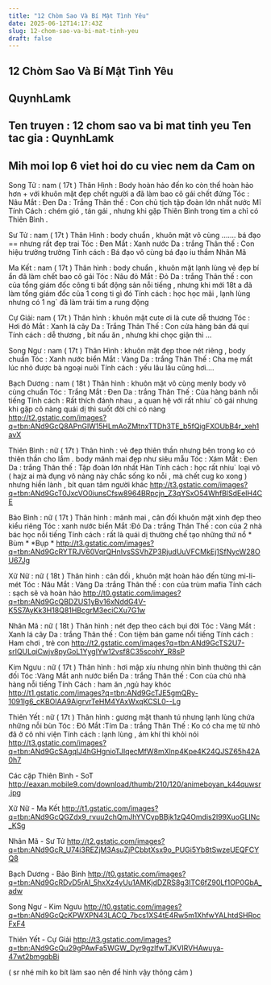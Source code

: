 ```yaml
---
title: "12 Chòm Sao Và Bí Mật Tình Yêu"
date: 2025-06-12T14:17:43Z
slug: 12-chom-sao-va-bi-mat-tinh-yeu
draft: false
---
```


## 12 Chòm Sao Và Bí Mật Tình Yêu

## QuynhLamk

Ten truyen : 12 chom sao va bi mat tinh yeu
Ten tac gia : QuynhLamk
------------------------------------------------------
Mih moi lop 6 viet hoi do cu viec nem da
Cam on
------------------------------------------------------ 
Song Tử : nam ( 17t )
Thân Hình : Body hoàn hảo đến ko còn thế hoàn hảo hơn + với khuôn mặt đẹp chết người a đã làm bao cô gái chết đứng 
Tóc : Nâu
Mắt : Đen
Da : Trắng
Thân thế : Con chủ tịch tập đoàn lớn nhất nước Mĩ
Tính Cách : chém gió , tán gái , nhưng khi gặp Thiên Bình trong tim a chỉ có Thiên Bình .

 
Sư Tử : nam ( 17t )
Thân Hình : body chuẩn , khuôn mặt vô cùng ....... bá đạo == nhưng rất đẹp trai
Tóc : Đen 
Mắt : Xanh nước
Da : trắng
Thân thế : Con hiệu trưởng trường
Tính cách : Bá đạo vô cùng bá đạo iu thầm Nhân Mã

 
Ma Kết : nam ( 17t )
Thân hình : body chuẩn , khuôn mặt lạnh lùng vẻ đẹp bí ẩn đã làm chết bao cô gái
Tóc : Nâu đỏ 
Mắt : Đỏ
Da : trắng 
Thân thế : con của tổng giám đốc công ti bất động sản nỗi tiếng , nhưng khi mới 18t a đã làm tổng giám đốc của 1 cong ti gì đó
Tính cách : học học mãi , lạnh lùng nhưng có 1 ng` đã làm trái tim a rung động

 
Cự Giải: nam ( 17t )
Thân hình : khuôn mặt cute ơi là cute dễ thương
Tóc : Hơi đỏ
Mắt : Xanh lá cây
Da : Trắng 
Thân Thế : Con cửa hàng bán đá quí
Tính cách : dễ thương , bít nấu ăn , nhưng khi chọc giận thì ...
 
Song Ngư : nam ( 17t )
Thân Hình : khuôn mặt đẹp thoe nét riêng , body chuẩn
Tóc : Xanh nước biển
Mắt : Vàng
Da : trắng
Thân Thế : Cha mẹ mất lúc nhỏ được bà ngoại nuôi 
Tính cách : yếu lâu lâu cũng hơi....

 
Bạch Dương : nam ( 18t )
Thân hình : khuôn mặt vô cùng menly body vô cùng chuẩn
Tóc : Trắng
Mắt : Đen 
Da : trắng 
Thân Thế : Của hàng bánh nỗi tiếng
Tính cách : Rất thích đánh nhau , a quan hệ với rất nhiu` cô gái nhưng khi gặp cô nàng quái dị thì suốt đời chỉ có nàng
http://t2.gstatic.com/images?q=tbn:ANd9GcQ8APnGlW15HLmAoZMtnxTTDh3TE_b5fQigFXOUbB4r_xeh1avX
 
Thiên Bình : nữ ( 17t )
Thân hình : vẻ đẹp thiên thần nhưng bên trong ko có thiên thần cho lắm . body mãnh mai đẹp như siêu mẫu
Tóc : Xám
Mắt : Đen
Da : trắng
Thân thế : Tập đoàn lớn nhất Hàn
Tính cách : học rất nhiu` loại võ ( hajz ai mà đụng vô nàng này chắc sống ko nỗi , mà chết cug ko xong ) nhưng hiền lành , bít quan tâm người khác
http://t3.gstatic.com/images?q=tbn:ANd9GcT0JxcVO0iunsCfsw8964BRpcjn_Z3qYSxO54WhfBlSdEelH4CE
 
Bảo Bình : nữ ( 17t )
Thân hình : mãnh mai , cân đối khuôn mặt xinh đẹp theo kiểu riêng
Tóc : xanh nước biển
Mắt :Đỏ
Da : trắng
Thân Thế : con của 2 nhà bác học nỗi tiếng
Tính cách : rất là quái dị thường chế tạo những thứ nổ * Bùm * *Bụp *
http://t3.gstatic.com/images?q=tbn:ANd9GcRYTRJV60VqrQHnIvsSSVhZP3RjudUuVFCMkEj1SfNycW28OU67Jg
 
Xữ Nữ : nữ ( 18t )
Thân hình : cân đối , khuôn mặt hoàn hảo đến từng mi-li-mét
Tóc : Nâu
Mắt : Vàng
Da :trắng
Thân thế : con của trùm mafia 
Tính cách : sạch sẽ và hoàn hảo
http://t0.gstatic.com/images?q=tbn:ANd9GcQBDZUS1yBv16xNddG4V-K5S7AyKk3H18Q81HBcgrM3eciCXu7G1w
 
Nhân Mã : nữ ( 18t )
Thân hình : nét đẹp theo cách bụi đời
Tóc : Vàng 
Mắt : Xanh lá cây
Da : trắng 
Thân thế : Con tiệm bán game nổi tiếng
Tính cách : Ham chơi , trẻ con
http://t2.gstatic.com/images?q=tbn:ANd9GcTS2U7-srIQULqiCwjv8pyGoL1YygIYw12vsf8C35scohY_R8sP
 
Kim Ngưu : nữ ( 17t )
Thân hình : hơi mập xíu nhưng nhìn bình thường thì cân đối
Tóc :Vàng
Mắt anh nước biển
Da : trắng
Thân thế : Con của chủ nhà hàng nỗi tiếng 
Tính Cách : ham ăn ,ngủ hay khóc
http://t1.gstatic.com/images?q=tbn:ANd9GcTJE5gmQRy-1091lg6_cKBOlAA9AigrvrTeHM4YAxWxqKCSL0--Lg
 
Thiên Yết : nữ ( 17t )
Thân hình : gương mặt thanh tú nhưng lạnh lùng chứa những nỗi bùn
Tóc : Đỏ
Mắt :Tím
Da : trắng
Thân Thế : Ko có cha mẹ từ nhỏ đã ở cô nhi viện
Tính cách : lạnh lùng , ám khí thì khỏi nói
http://t3.gstatic.com/images?q=tbn:ANd9GcSAgqlJ4hGHgnioTJIqecMfW8mXlnp4Kpe4K24QJSZ65h42A0h7
 
Các cặp 
Thiên Bình - SoT
http://eaxan.mobile9.com/download/thumb/210/120/animeboyan_k44quwsr.jpg
 
Xữ Nữ - Ma Kết 
http://t1.gstatic.com/images?q=tbn:ANd9GcQGZdx9_rvuu2chQmJhYVCypBBjk1zQ4Omdis2l99XuoGLlNc_KSg
 
Nhân Mã - Sư Tử
http://t2.gstatic.com/images?q=tbn:ANd9GcR_U74i3REZjM3AsuZjPCbbtXsx9o_PUGi5Yb8tSwzeUEQFCYQ8
 
Bạch Dương - Bảo Bình 
http://t0.gstatic.com/images?q=tbn:ANd9GcRDvD5rAI_5hxXz4yUu1AMKjdDZRS8g3ITC6fZ90Lf1OP0GbA_adw
 
Song Ngư - Kim Ngưu
http://t0.gstatic.com/images?q=tbn:ANd9GcQcKPWXPN43LACQ_7bcs1XS4tE4Rw5m1XhfwYALhtdSHRocFxF4
 
Thiên Yết - Cự Giải
http://t3.gstatic.com/images?q=tbn:ANd9GcQu29gPAwFa5WGW_Dyr9gzlfwTJKVIRVHAwuya-47wt2bmgqbBi
 
( sr nhé mih ko bít làm sao nên để hình vậy thông cảm )